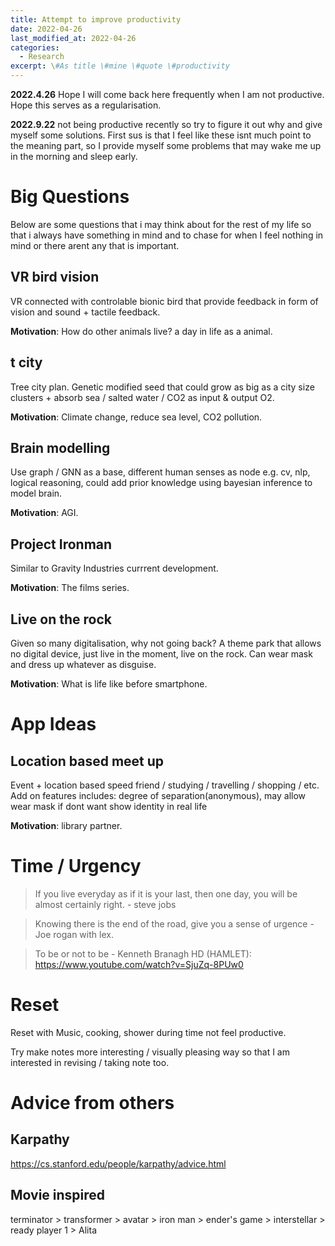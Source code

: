 ```yaml
---
title: Attempt to improve productivity
date: 2022-04-26
last_modified_at: 2022-04-26
categories:
  - Research
excerpt: \#As title \#mine \#quote \#productivity
---
```


**2022.4.26** Hope I will come back here frequently when I am not productive.  
Hope this serves as a regularisation.  

  
**2022.9.22** not being productive recently so try to figure it out why and give myself some solutions.
First sus is that I feel like these isnt much point to the meaning part, so I provide myself some problems that may wake me up in the morning and sleep early.

# Big Questions

Below are some questions that i may think about for the rest of my life so that i always have something in mind and to chase for when I feel nothing in mind or there arent any that is important.

## VR bird vision

VR connected with controlable bionic bird that provide feedback in form of vision and sound + tactile feedback.

**Motivation**: How do other animals live? a day in life as a animal.


## t city

Tree city plan.
Genetic modified seed that could grow as big as a city size clusters + absorb sea / salted water / CO2 as input & output O2.

**Motivation**: Climate change, reduce sea level, CO2 pollution.

## Brain modelling 

Use graph / GNN as a base, different human senses as node e.g. cv, nlp, logical reasoning, could add prior knowledge using bayesian inference to model brain.

**Motivation**: AGI.

## Project Ironman

Similar to Gravity Industries currrent development.

**Motivation**: The films series.


## Live on the rock

Given so many digitalisation, why not going back?
A theme park that allows no digital device, just live in the moment, live on the rock. Can wear mask and dress up whatever as disguise.

**Motivation**: What is life like before smartphone.


# App Ideas

## Location based meet up 

Event + location based speed friend / studying / travelling / shopping / etc.
Add on features includes: degree of separation(anonymous), may allow wear mask if dont want show identity in real life

**Motivation**: library partner.

## 

# Time / Urgency

> If you live everyday as if it is your last, 
> then one day, you will be almost certainly right. - steve jobs

> Knowing there is the end of the road, give you a sense of urgence - Joe rogan with lex.

> To be or not to be - Kenneth Branagh HD (HAMLET): https://www.youtube.com/watch?v=SjuZq-8PUw0

# Reset

Reset with Music, cooking, shower during time not feel productive.

Try make notes more interesting / visually pleasing way so that I am interested in revising / taking note too.

# Advice from others

## Karpathy
https://cs.stanford.edu/people/karpathy/advice.html

## Movie inspired
terminator > transformer > avatar > iron man > ender's game > interstellar > ready player 1 > Alita